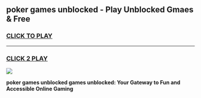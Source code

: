 
## poker games unblocked - Play Unblocked Gmaes & Free
<h3>
<a href="https://premium.freeplayer.one?title=poker_games_unblocked&ref=19F">CLICK TO PLAY</a></h3>
<hr>

<h3>
<a href="https://premium.freeplayer.one?title=poker_games_unblocked&ref=19F">CLICK 2 PLAY</a>
  
</h3>

<a href="https://premium.freeplayer.one?title=poker_games_unblocked&ref=19F/"><img src="https://clearcache.store/games.png"></a>


**poker games unblocked games unblocked: Your Gateway to Fun and Accessible Online Gaming**
